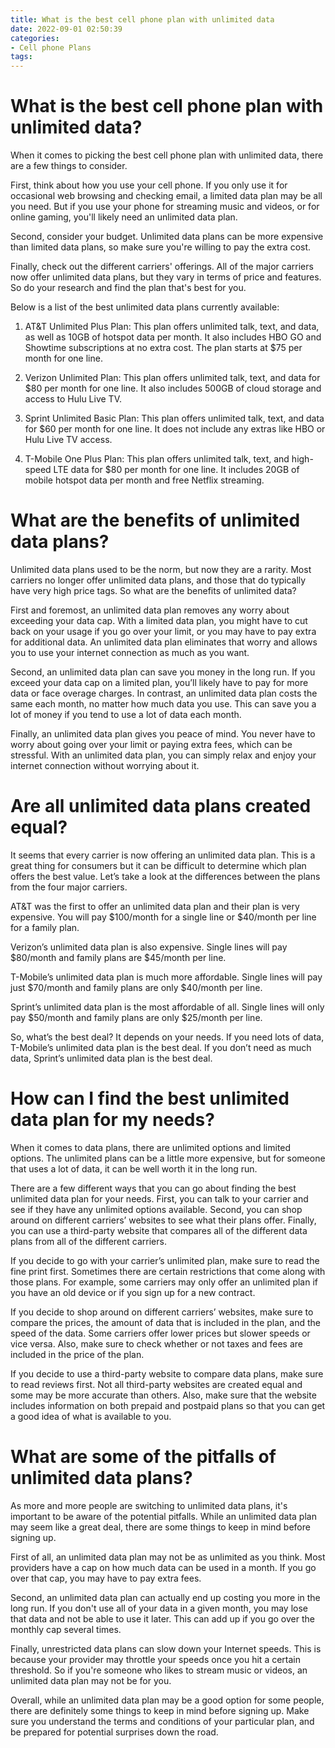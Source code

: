 ```yaml
---
title: What is the best cell phone plan with unlimited data
date: 2022-09-01 02:50:39
categories:
- Cell phone Plans
tags:
---
```



#  What is the best cell phone plan with unlimited data?

When it comes to picking the best cell phone plan with unlimited data, there are a few things to consider.

First, think about how you use your cell phone. If you only use it for occasional web browsing and checking email, a limited data plan may be all you need. But if you use your phone for streaming music and videos, or for online gaming, you'll likely need an unlimited data plan.

Second, consider your budget. Unlimited data plans can be more expensive than limited data plans, so make sure you're willing to pay the extra cost.

Finally, check out the different carriers' offerings. All of the major carriers now offer unlimited data plans, but they vary in terms of price and features. So do your research and find the plan that's best for you.

Below is a list of the best unlimited data plans currently available:

1. AT&T Unlimited Plus Plan: This plan offers unlimited talk, text, and data, as well as 10GB of hotspot data per month. It also includes HBO GO and Showtime subscriptions at no extra cost. The plan starts at $75 per month for one line.

2. Verizon Unlimited Plan: This plan offers unlimited talk, text, and data for $80 per month for one line. It also includes 500GB of cloud storage and access to Hulu Live TV.

3. Sprint Unlimited Basic Plan: This plan offers unlimited talk, text, and data for $60 per month for one line. It does not include any extras like HBO or Hulu Live TV access.

4. T-Mobile One Plus Plan: This plan offers unlimited talk, text, and high-speed LTE data for $80 per month for one line. It includes 20GB of mobile hotspot data per month and free Netflix streaming.

#  What are the benefits of unlimited data plans?

Unlimited data plans used to be the norm, but now they are a rarity. Most carriers no longer offer unlimited data plans, and those that do typically have very high price tags. So what are the benefits of unlimited data?

First and foremost, an unlimited data plan removes any worry about exceeding your data cap. With a limited data plan, you might have to cut back on your usage if you go over your limit, or you may have to pay extra for additional data. An unlimited data plan eliminates that worry and allows you to use your internet connection as much as you want.

Second, an unlimited data plan can save you money in the long run. If you exceed your data cap on a limited plan, you’ll likely have to pay for more data or face overage charges. In contrast, an unlimited data plan costs the same each month, no matter how much data you use. This can save you a lot of money if you tend to use a lot of data each month.

Finally, an unlimited data plan gives you peace of mind. You never have to worry about going over your limit or paying extra fees, which can be stressful. With an unlimited data plan, you can simply relax and enjoy your internet connection without worrying about it.

#  Are all unlimited data plans created equal?

It seems that every carrier is now offering an unlimited data plan. This is a great thing for consumers but it can be difficult to determine which plan offers the best value. Let’s take a look at the differences between the plans from the four major carriers.

AT&T was the first to offer an unlimited data plan and their plan is very expensive. You will pay $100/month for a single line or $40/month per line for a family plan.

Verizon’s unlimited data plan is also expensive. Single lines will pay $80/month and family plans are $45/month per line.

T-Mobile’s unlimited data plan is much more affordable. Single lines will pay just $70/month and family plans are only $40/month per line.

Sprint’s unlimited data plan is the most affordable of all. Single lines will only pay $50/month and family plans are only $25/month per line.

So, what’s the best deal? It depends on your needs. If you need lots of data, T-Mobile’s unlimited data plan is the best deal. If you don’t need as much data, Sprint’s unlimited data plan is the best deal.

#  How can I find the best unlimited data plan for my needs?

When it comes to data plans, there are unlimited options and limited options. The unlimited plans can be a little more expensive, but for someone that uses a lot of data, it can be well worth it in the long run.

There are a few different ways that you can go about finding the best unlimited data plan for your needs. First, you can talk to your carrier and see if they have any unlimited options available. Second, you can shop around on different carriers’ websites to see what their plans offer. Finally, you can use a third-party website that compares all of the different data plans from all of the different carriers.

If you decide to go with your carrier’s unlimited plan, make sure to read the fine print first. Sometimes there are certain restrictions that come along with those plans. For example, some carriers may only offer an unlimited plan if you have an old device or if you sign up for a new contract.

If you decide to shop around on different carriers’ websites, make sure to compare the prices, the amount of data that is included in the plan, and the speed of the data. Some carriers offer lower prices but slower speeds or vice versa. Also, make sure to check whether or not taxes and fees are included in the price of the plan.

If you decide to use a third-party website to compare data plans, make sure to read reviews first. Not all third-party websites are created equal and some may be more accurate than others. Also, make sure that the website includes information on both prepaid and postpaid plans so that you can get a good idea of what is available to you.

#  What are some of the pitfalls of unlimited data plans?

As more and more people are switching to unlimited data plans, it's important to be aware of the potential pitfalls. While an unlimited data plan may seem like a great deal, there are some things to keep in mind before signing up.

First of all, an unlimited data plan may not be as unlimited as you think. Most providers have a cap on how much data can be used in a month. If you go over that cap, you may have to pay extra fees.

Second, an unlimited data plan can actually end up costing you more in the long run. If you don't use all of your data in a given month, you may lose that data and not be able to use it later. This can add up if you go over the monthly cap several times.

Finally, unrestricted data plans can slow down your Internet speeds. This is because your provider may throttle your speeds once you hit a certain threshold. So if you're someone who likes to stream music or videos, an unlimited data plan may not be for you.

Overall, while an unlimited data plan may be a good option for some people, there are definitely some things to keep in mind before signing up. Make sure you understand the terms and conditions of your particular plan, and be prepared for potential surprises down the road.